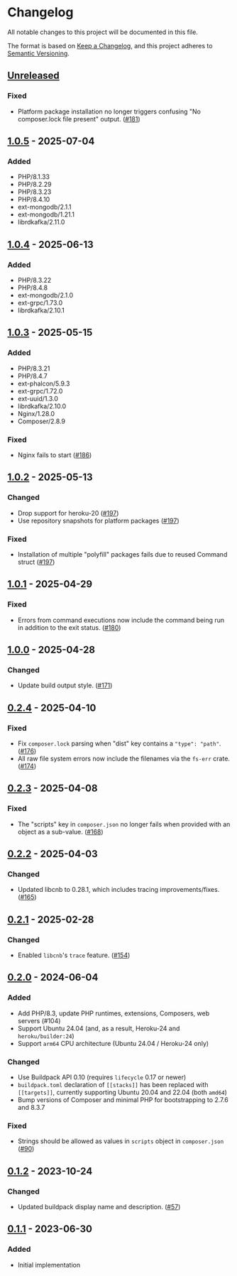 # Changelog

All notable changes to this project will be documented in this file.

The format is based on [Keep a Changelog](https://keepachangelog.com/en/1.1.0/),
and this project adheres to [Semantic Versioning](https://semver.org/spec/v2.0.0.html).

## [Unreleased]

### Fixed

- Platform package installation no longer triggers confusing "No composer.lock file present" output. ([#181](https://github.com/heroku/buildpacks-php/pull/181))

## [1.0.5] - 2025-07-04

### Added

- PHP/8.1.33
- PHP/8.2.29
- PHP/8.3.23
- PHP/8.4.10
- ext-mongodb/2.1.1
- ext-mongodb/1.21.1
- librdkafka/2.11.0

## [1.0.4] - 2025-06-13

### Added

- PHP/8.3.22
- PHP/8.4.8
- ext-mongodb/2.1.0
- ext-grpc/1.73.0
- librdkafka/2.10.1

## [1.0.3] - 2025-05-15

### Added

- PHP/8.3.21
- PHP/8.4.7
- ext-phalcon/5.9.3
- ext-grpc/1.72.0
- ext-uuid/1.3.0
- librdkafka/2.10.0
- Nginx/1.28.0
- Composer/2.8.9

### Fixed

- Nginx fails to start ([#186](https://github.com/heroku/buildpacks-php/issues/186))

## [1.0.2] - 2025-05-13

### Changed

- Drop support for heroku-20 ([#197](https://github.com/heroku/buildpacks-php/pull/197))
- Use repository snapshots for platform packages ([#197](https://github.com/heroku/buildpacks-php/pull/197))

### Fixed

- Installation of multiple "polyfill" packages fails due to reused Command struct ([#197](https://github.com/heroku/buildpacks-php/pull/197))

## [1.0.1] - 2025-04-29

### Fixed

- Errors from command executions now include the command being run in addition to the exit status. ([#180](https://github.com/heroku/buildpacks-php/pull/180))

## [1.0.0] - 2025-04-28

### Changed

- Update build output style. ([#171](https://github.com/heroku/buildpacks-php/pull/171))

## [0.2.4] - 2025-04-10

### Fixed

- Fix `composer.lock` parsing when "dist" key contains a `"type": "path"`. ([#176](https://github.com/heroku/buildpacks-php/pull/176))
- All raw file system errors now include the filenames via the `fs-err` crate. ([#174](https://github.com/heroku/buildpacks-php/pull/174))

## [0.2.3] - 2025-04-08

### Fixed

- The "scripts" key in `composer.json` no longer fails when provided with an object as a sub-value. ([#168](https://github.com/heroku/buildpacks-php/pull/168))

## [0.2.2] - 2025-04-03

### Changed

- Updated libcnb to 0.28.1, which includes tracing improvements/fixes. ([#165](https://github.com/heroku/buildpacks-php/pull/165))

## [0.2.1] - 2025-02-28

### Changed

- Enabled `libcnb`'s `trace` feature. ([#154](https://github.com/heroku/buildpacks-php/pull/154))

## [0.2.0] - 2024-06-04

### Added

- Add PHP/8.3, update PHP runtimes, extensions, Composers, web servers (#104)
- Support Ubuntu 24.04 (and, as a result, Heroku-24 and `heroku/builder:24`)
- Support `arm64` CPU architecture (Ubuntu 24.04 / Heroku-24 only)

### Changed

- Use Buildpack API 0.10 (requires `lifecycle` 0.17 or newer)
- `buildpack.toml` declaration of `[[stacks]]` has been replaced with `[[targets]]`, currently supporting Ubuntu 20.04 and 22.04 (both `amd64`)
- Bump versions of Composer and minimal PHP for bootstrapping to 2.7.6 and 8.3.7

### Fixed

- Strings should be allowed as values in `scripts` object in `composer.json` ([#90](https://github.com/heroku/buildpacks-php/issues/90))

## [0.1.2] - 2023-10-24

### Changed

- Updated buildpack display name and description. ([#57](https://github.com/heroku/buildpack-php/pull/57))

## [0.1.1] - 2023-06-30

### Added

- Initial implementation

[unreleased]: https://github.com/heroku/buildpacks-php/compare/v1.0.5...HEAD
[1.0.5]: https://github.com/heroku/buildpacks-php/compare/v1.0.4...v1.0.5
[1.0.4]: https://github.com/heroku/buildpacks-php/compare/v1.0.3...v1.0.4
[1.0.3]: https://github.com/heroku/buildpacks-php/compare/v1.0.2...v1.0.3
[1.0.2]: https://github.com/heroku/buildpacks-php/compare/v1.0.1...v1.0.2
[1.0.1]: https://github.com/heroku/buildpacks-php/compare/v1.0.0...v1.0.1
[1.0.0]: https://github.com/heroku/buildpacks-php/compare/v0.2.4...v1.0.0
[0.2.4]: https://github.com/heroku/buildpacks-php/compare/v0.2.3...v0.2.4
[0.2.3]: https://github.com/heroku/buildpacks-php/compare/v0.2.2...v0.2.3
[0.2.2]: https://github.com/heroku/buildpacks-php/compare/v0.2.1...v0.2.2
[0.2.1]: https://github.com/heroku/buildpacks-php/compare/v0.2.0...v0.2.1
[0.2.0]: https://github.com/heroku/buildpacks-php/compare/v0.1.2...v0.2.0
[0.1.2]: https://github.com/heroku/buildpacks-php/compare/v0.1.1...v0.1.2
[0.1.1]: https://github.com/heroku/buildpacks-php/releases/tag/v0.1.1
